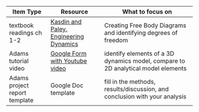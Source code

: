 |Item Type| Resource | What to focus on |
|---|---|---|
|textbook readings ch 1-2| [Kasdin and Paley. Engineering Dynamics](https://www.jstor.org/stable/j.ctvcm4ggj.4)| Creating Free Body Diagrams and identifying degrees of freedom|
|Adams tutorial video | [Google Form with Youtube video](https://forms.gle/i34DCw1pjBhpn1BMA) | identify elements of a 3D dynamics model, compare to 2D analytical model elements |
|Adams project report template | Google Doc template | fill in the methods, results/discussion, and conclusion with your analysis |
